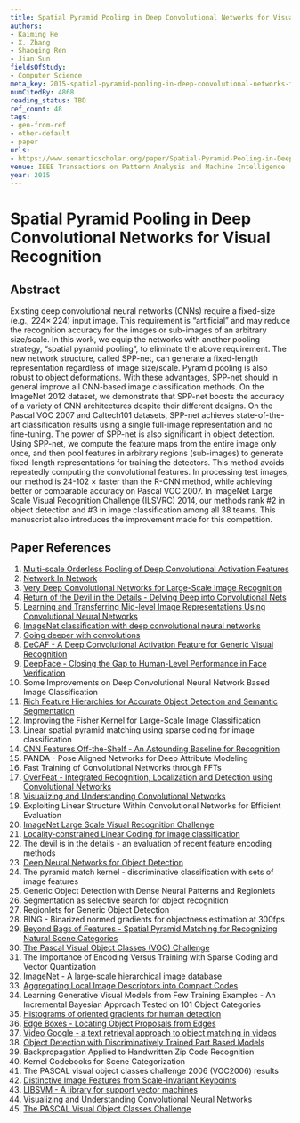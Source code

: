 ```yaml
---
title: Spatial Pyramid Pooling in Deep Convolutional Networks for Visual Recognition
authors:
- Kaiming He
- X. Zhang
- Shaoqing Ren
- Jian Sun
fieldsOfStudy:
- Computer Science
meta_key: 2015-spatial-pyramid-pooling-in-deep-convolutional-networks-for-visual-recognition
numCitedBy: 4868
reading_status: TBD
ref_count: 48
tags:
- gen-from-ref
- other-default
- paper
urls:
- https://www.semanticscholar.org/paper/Spatial-Pyramid-Pooling-in-Deep-Convolutional-for-He-Zhang/cbb19236820a96038d000dc629225d36e0b6294a?sort=total-citations
venue: IEEE Transactions on Pattern Analysis and Machine Intelligence
year: 2015
---
```


# Spatial Pyramid Pooling in Deep Convolutional Networks for Visual Recognition

## Abstract

Existing deep convolutional neural networks (CNNs) require a fixed-size (e.g., 224<inline-formula><tex-math>$\times$ </tex-math><alternatives><inline-graphic xlink:type="simple" xlink:href="he-ieq1-2389824.gif"/></alternatives></inline-formula>224) input image. This requirement is “artificial” and may reduce the recognition accuracy for the images or sub-images of an arbitrary size/scale. In this work, we equip the networks with another pooling strategy, “spatial pyramid pooling”, to eliminate the above requirement. The new network structure, called SPP-net, can generate a fixed-length representation regardless of image size/scale. Pyramid pooling is also robust to object deformations. With these advantages, SPP-net should in general improve all CNN-based image classification methods. On the ImageNet 2012 dataset, we demonstrate that SPP-net boosts the accuracy of a variety of CNN architectures despite their different designs. On the Pascal VOC 2007 and Caltech101 datasets, SPP-net achieves state-of-the-art classification results using a single full-image representation and no fine-tuning. The power of SPP-net is also significant in object detection. Using SPP-net, we compute the feature maps from the entire image only once, and then pool features in arbitrary regions (sub-images) to generate fixed-length representations for training the detectors. This method avoids repeatedly computing the convolutional features. In processing test images, our method is 24-102 <inline-formula><tex-math>$\times$</tex-math><alternatives><inline-graphic xlink:type="simple" xlink:href="he-ieq2-2389824.gif"/> </alternatives></inline-formula> faster than the R-CNN method, while achieving better or comparable accuracy on Pascal VOC 2007. In ImageNet Large Scale Visual Recognition Challenge (ILSVRC) 2014, our methods rank #2 in object detection and #3 in image classification among all 38 teams. This manuscript also introduces the improvement made for this competition.

## Paper References

1. [Multi-scale Orderless Pooling of Deep Convolutional Activation Features](2014-multi-scale-orderless-pooling-of-deep-convolutional-activation-features)
2. [Network In Network](2014-network-in-network)
3. [Very Deep Convolutional Networks for Large-Scale Image Recognition](2014-vggnet.md)
4. [Return of the Devil in the Details - Delving Deep into Convolutional Nets](2014-return-of-the-devil-in-the-details-delving-deep-into-convolutional-nets)
5. [Learning and Transferring Mid-level Image Representations Using Convolutional Neural Networks](2014-learning-and-transferring-mid-level-image-representations-using-convolutional-neural-networks)
6. [ImageNet classification with deep convolutional neural networks](2012-alexnet.md)
7. [Going deeper with convolutions](2015-going-deeper-with-convolutions)
8. [DeCAF - A Deep Convolutional Activation Feature for Generic Visual Recognition](2014-decaf-a-deep-convolutional-activation-feature-for-generic-visual-recognition)
9. [DeepFace - Closing the Gap to Human-Level Performance in Face Verification](2014-deepface-closing-the-gap-to-human-level-performance-in-face-verification)
10. Some Improvements on Deep Convolutional Neural Network Based Image Classification
11. [Rich Feature Hierarchies for Accurate Object Detection and Semantic Segmentation](2014-rich-feature-hierarchies-for-accurate-object-detection-and-semantic-segmentation)
12. Improving the Fisher Kernel for Large-Scale Image Classification
13. Linear spatial pyramid matching using sparse coding for image classification
14. [CNN Features Off-the-Shelf - An Astounding Baseline for Recognition](2014-cnn-features-off-the-shelf-an-astounding-baseline-for-recognition)
15. PANDA - Pose Aligned Networks for Deep Attribute Modeling
16. Fast Training of Convolutional Networks through FFTs
17. [OverFeat - Integrated Recognition, Localization and Detection using Convolutional Networks](2014-overfeat-integrated-recognition-localization-and-detection-using-convolutional-networks)
18. [Visualizing and Understanding Convolutional Networks](2014-visualizing-and-understanding-convolutional-networks)
19. Exploiting Linear Structure Within Convolutional Networks for Efficient Evaluation
20. [ImageNet Large Scale Visual Recognition Challenge](2015-imagenet-large-scale-visual-recognition-challenge)
21. [Locality-constrained Linear Coding for image classification](2010-locality-constrained-linear-coding-for-image-classification)
22. The devil is in the details - an evaluation of recent feature encoding methods
23. [Deep Neural Networks for Object Detection](2013-deep-neural-networks-for-object-detection)
24. The pyramid match kernel - discriminative classification with sets of image features
25. Generic Object Detection with Dense Neural Patterns and Regionlets
26. Segmentation as selective search for object recognition
27. Regionlets for Generic Object Detection
28. BING - Binarized normed gradients for objectness estimation at 300fps
29. [Beyond Bags of Features - Spatial Pyramid Matching for Recognizing Natural Scene Categories](2006-beyond-bags-of-features-spatial-pyramid-matching-for-recognizing-natural-scene-categories)
30. [The Pascal Visual Object Classes (VOC) Challenge](2009-the-pascal-visual-object-classes-voc-challenge)
31. The Importance of Encoding Versus Training with Sparse Coding and Vector Quantization
32. [ImageNet - A large-scale hierarchical image database](2009-imagenet-a-large-scale-hierarchical-image-database)
33. [Aggregating Local Image Descriptors into Compact Codes](2012-aggregating-local-image-descriptors-into-compact-codes)
34. Learning Generative Visual Models from Few Training Examples - An Incremental Bayesian Approach Tested on 101 Object Categories
35. [Histograms of oriented gradients for human detection](2005-histograms-of-oriented-gradients-for-human-detection)
36. [Edge Boxes - Locating Object Proposals from Edges](2014-edge-boxes-locating-object-proposals-from-edges)
37. [Video Google - a text retrieval approach to object matching in videos](2003-video-google-a-text-retrieval-approach-to-object-matching-in-videos)
38. [Object Detection with Discriminatively Trained Part Based Models](2009-object-detection-with-discriminatively-trained-part-based-models)
39. Backpropagation Applied to Handwritten Zip Code Recognition
40. Kernel Codebooks for Scene Categorization
41. The PASCAL visual object classes challenge 2006 (VOC2006) results
42. [Distinctive Image Features from Scale-Invariant Keypoints](2004-distinctive-image-features-from-scale-invariant-keypoints)
43. [LIBSVM - A library for support vector machines](2011-libsvm-a-library-for-support-vector-machines)
44. Visualizing and Understanding Convolutional Neural Networks
45. [The PASCAL Visual Object Classes Challenge](2006-the-pascal-visual-object-classes-challenge)
